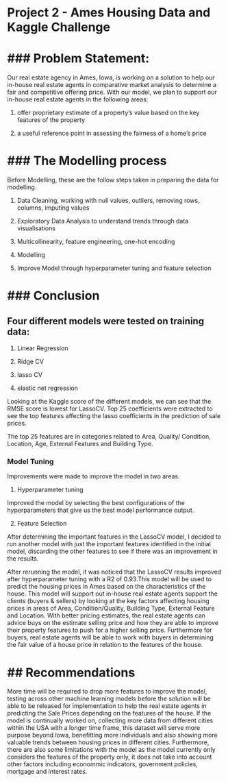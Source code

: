 # Project 2 - Ames Housing Data and Kaggle Challenge



# ### Problem Statement: 
Our real estate agency in Ames, Iowa, is working on a solution to help our in-house real estate agents in comparative market analysis to determine a fair and competitive offering price. With our model, we plan to support our in-house real estate agents in the following areas:

1) offer proprietary estimate of a property’s value based on the key features of the property

2) a useful reference point in assessing the fairness of a home’s price



# ### The Modelling process 

Before Modelling, these are the follow steps taken in preparing the data for modelling. 

1) Data Cleaning, working with null values, outliers, removing rows, columns, imputing values

2) Exploratory Data Analysis to understand trends through data visualisations

3) Multicollinearity, feature engineering, one-hot encoding

4) Modelling 

5) Improve Model through hyperparameter tuning and feature selection 


# ### Conclusion
## Four different models were tested on training data:

1) Linear Regression

2) Ridge CV

3) lasso CV

4) elastic net regression


Looking at the Kaggle score of the different models, we can see that the RMSE score is lowest for LassoCV. Top 25 coefficients were extracted to see the top features affecting the lasso coefficients in the prediction of sale prices. 

The top 25 features are in categories related to Area, Quality/ Condition, Location, Age, External Features and Building Type. 


### Model Tuning

Improvements were made to improve the model in two areas. 

1) Hyperparameter tuning  

Improved the model by selecting the best configurations of the hyperparameters that give us the best model performance output. 

2) Feature Selection 

After determining the important features in the LassoCV model, I decided to run another model with just the important features identified in the initial model, discarding the other features to see if there was an improvement in the results. 


After rerunning the model, it was noticed that the LassoCV results improved after hyperparameter tuning with a R2 of 0.93.This model will be used to predict the housing prices in Ames based on the characteristics of the house. This model will support out in-house real estate agents support the clients (buyers & sellers) by looking at the key factors affecting housing prices in areas of Area, Condition/Quality, Building Type, External Feature and Location. With better pricing estimates, the real estate agents can advice buys on the estimate selling price and how they are able to improve their property features to push for a higher selling price. Furthermore for buyers, real estate agents will be able to work with buyers in determining the fair value of a house price in relation to the features of the house. 

# ## Recommendations

More time will be required to drop more features to improve the model, testing across other machine learning models before the solution will be able to be released for implementation to help the real estate agents in predicting the Sale Prices depending on the features of the house. If the model is continually worked on, collecting more data from different cities within the USA with a longer time frame, this dataset will serve more purpose beyond Iowa, benefitting more individuals and also showing more valuable trends between housing prices in different cities. Furthermore, there are also some limitations with the model as the model currently only considers the features of the property only, it does not take into account other factors including econommic indicators, government policies, mortgage and interest rates. 

